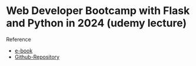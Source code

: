 # Web Developer Bootcamp with Flask and Python in 2024 (udemy lecture)
Reference 
- [e-book ](https://python-web.teclado.com)
- [Github-Repository](https://github.com/tecladocode/web-dev-bootcamp)

  
